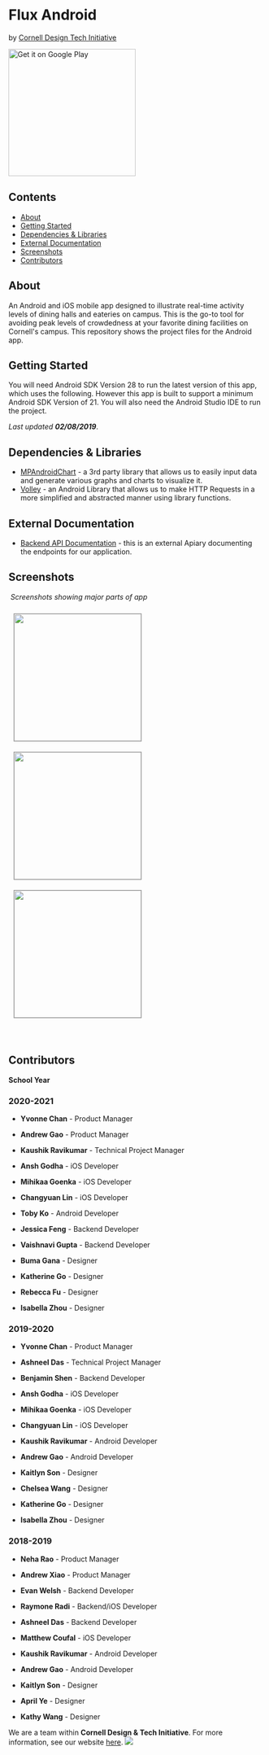 # Flux Android

by [Cornell Design Tech Initiative](https://www.cornelldti.org/)

<a href='https://play.google.com/store/apps/details?id=org.cornelldti.density.density&pcampaignid=MKT-Other-global-all-co-prtnr-py-PartBadge-Mar2515-1'><img alt='Get it on Google Play' src='https://play.google.com/intl/en_us/badges/images/generic/en_badge_web_generic.png' width='250px'/></a>

## Contents
  - [About](#about)
  - [Getting Started](#getting-started)
  - [Dependencies & Libraries](#dependencies--libraries)
  - [External Documentation](#external-documentation)
  - [Screenshots](#screenshots)
  - [Contributors](#contributors)
​
## About
An Android and iOS mobile app designed to illustrate real-time activity levels of dining halls and eateries on campus. This is the go-to tool for avoiding peak levels of crowdedness at your favorite dining facilities on Cornell's campus. This repository shows the project files for the Android app.
​
## Getting Started
You will need Android SDK Version 28 to run the latest version of this app, which uses the following. However this app is built to support a minimum Android SDK Version of 21. You will also need the Android Studio IDE to run the project.

_Last updated **02/08/2019**_.
​
## Dependencies & Libraries
 * [MPAndroidChart](https://github.com/PhilJay/MPAndroidChart) - a 3rd party library that allows us to easily input data and generate various graphs and charts to visualize it. 
 * [Volley](https://developer.android.com/training/volley/) - an Android Library that allows us to make HTTP Requests in a more simplified and abstracted manner using library functions.
​
## External Documentation
* [Backend API Documentation](https://campusdensity.docs.apiary.io/) - this is an external Apiary documenting the endpoints for our application.
​
## Screenshots
​
_Screenshots showing major parts of app_
​

<img src="https://raw.githubusercontent.com/cornell-dti/campus-density-android/master/app-screenshots/screenshot1.png" width="250px" style="margin: 10px; border: 1px rgba(0,0,0,0.4) solid;"> <img src="https://raw.githubusercontent.com/cornell-dti/campus-density-android/master/app-screenshots/screenshot3.png" width="250px" style="margin: 10px; border: 1px rgba(0,0,0,0.4) solid;"> <img src="https://raw.githubusercontent.com/cornell-dti/campus-density-android/master/app-screenshots/screenshot2.png" width="250px" style="margin: 10px; border: 1px rgba(0,0,0,0.4) solid;">

​
## Contributors

**School Year**
### **2020-2021**

 * **Yvonne Chan** - Product Manager 
 * **Andrew Gao** - Product Manager
 * **Kaushik Ravikumar** - Technical Project Manager

 * **Ansh Godha** - iOS Developer
 * **Mihikaa Goenka** - iOS Developer
 * **Changyuan Lin** - iOS Developer
 * **Toby Ko** - Android Developer
 * **Jessica Feng** - Backend Developer
 * **Vaishnavi Gupta** - Backend Developer

 * **Buma Gana** - Designer
 * **Katherine Go** - Designer
 * **Rebecca Fu** - Designer 
 * **Isabella Zhou** - Designer
​
### **2019-2020**

 * **Yvonne Chan** - Product Manager
 * **Ashneel Das** - Technical Project Manager
 
 * **Benjamin Shen** - Backend Developer
 * **Ansh Godha** - iOS Developer
 * **Mihikaa Goenka** - iOS Developer
 * **Changyuan Lin** - iOS Developer
 * **Kaushik Ravikumar** - Android Developer
 * **Andrew Gao** - Android Developer
 
 * **Kaitlyn Son** - Designer
 * **Chelsea Wang** - Designer
 * **Katherine Go** - Designer
 * **Isabella Zhou** - Designer

### **2018-2019**

 * **Neha Rao** - Product Manager
 * **Andrew Xiao** - Product Manager
 
 * **Evan Welsh** - Backend Developer
 * **Raymone Radi** - Backend/iOS Developer
 * **Ashneel Das** - Backend Developer
 * **Matthew Coufal** - iOS Developer
 * **Kaushik Ravikumar** - Android Developer
 * **Andrew Gao** - Android Developer
 
 * **Kaitlyn Son** - Designer
 * **April Ye** - Designer
 * **Kathy Wang** - Designer
​

We are a team within **Cornell Design & Tech Initiative**. For more information, see our website [here](https://cornelldti.org/).
<img src="https://raw.githubusercontent.com/cornell-dti/design/master/Branding/Wordmark/Dark%20Text/Transparent/Wordmark-Dark%20Text-Transparent%403x.png">
​
